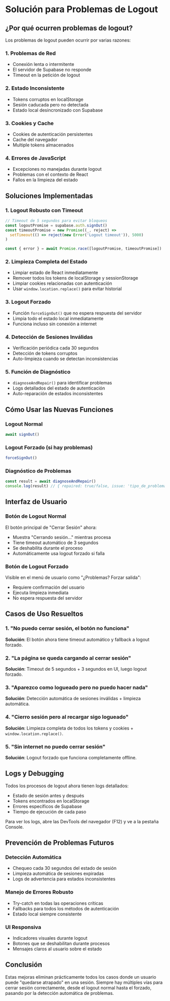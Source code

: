 # Solución para Problemas de Logout

## ¿Por qué ocurren problemas de logout?

Los problemas de logout pueden ocurrir por varias razones:

### 1. **Problemas de Red**
- Conexión lenta o intermitente
- El servidor de Supabase no responde
- Timeout en la petición de logout

### 2. **Estado Inconsistente**
- Tokens corruptos en localStorage
- Sesión caducada pero no detectada
- Estado local desincronizado con Supabase

### 3. **Cookies y Cache**
- Cookies de autenticación persistentes
- Cache del navegador
- Multiple tokens almacenados

### 4. **Errores de JavaScript**
- Excepciones no manejadas durante logout
- Problemas con el contexto de React
- Fallos en la limpieza del estado

## Soluciones Implementadas

### 1. **Logout Robusto con Timeout**
```javascript
// Timeout de 5 segundos para evitar bloqueos
const logoutPromise = supabase.auth.signOut()
const timeoutPromise = new Promise((_, reject) => 
  setTimeout(() => reject(new Error('Logout timeout')), 5000)
)

const { error } = await Promise.race([logoutPromise, timeoutPromise])
```

### 2. **Limpieza Completa del Estado**
- Limpiar estado de React inmediatamente
- Remover todos los tokens de localStorage y sessionStorage
- Limpiar cookies relacionadas con autenticación
- Usar `window.location.replace()` para evitar historial

### 3. **Logout Forzado**
- Función `forceSignOut()` que no espera respuesta del servidor
- Limpia todo el estado local inmediatamente
- Funciona incluso sin conexión a internet

### 4. **Detección de Sesiones Inválidas**
- Verificación periódica cada 30 segundos
- Detección de tokens corruptos
- Auto-limpieza cuando se detectan inconsistencias

### 5. **Función de Diagnóstico**
- `diagnoseAndRepair()` para identificar problemas
- Logs detallados del estado de autenticación
- Auto-reparación de estados inconsistentes

## Cómo Usar las Nuevas Funciones

### Logout Normal
```javascript
await signOut()
```

### Logout Forzado (si hay problemas)
```javascript
forceSignOut()
```

### Diagnóstico de Problemas
```javascript
const result = await diagnoseAndRepair()
console.log(result) // { repaired: true/false, issue: 'tipo_de_problema' }
```

## Interfaz de Usuario

### Botón de Logout Normal
El botón principal de "Cerrar Sesión" ahora:
- Muestra "Cerrando sesión..." mientras procesa
- Tiene timeout automático de 3 segundos
- Se deshabilita durante el proceso
- Automáticamente usa logout forzado si falla

### Botón de Logout Forzado
Visible en el menú de usuario como "¿Problemas? Forzar salida":
- Requiere confirmación del usuario
- Ejecuta limpieza inmediata
- No espera respuesta del servidor

## Casos de Uso Resueltos

### 1. **"No puedo cerrar sesión, el botón no funciona"**
**Solución**: El botón ahora tiene timeout automático y fallback a logout forzado.

### 2. **"La página se queda cargando al cerrar sesión"**
**Solución**: Timeout de 5 segundos + 3 segundos en UI, luego logout forzado.

### 3. **"Aparezco como logueado pero no puedo hacer nada"**
**Solución**: Detección automática de sesiones inválidas + limpieza automática.

### 4. **"Cierro sesión pero al recargar sigo logueado"**
**Solución**: Limpieza completa de todos los tokens y cookies + `window.location.replace()`.

### 5. **"Sin internet no puedo cerrar sesión"**
**Solución**: Logout forzado que funciona completamente offline.

## Logs y Debugging

Todos los procesos de logout ahora tienen logs detallados:
- Estado de sesión antes y después
- Tokens encontrados en localStorage
- Errores específicos de Supabase
- Tiempo de ejecución de cada paso

Para ver los logs, abre las DevTools del navegador (F12) y ve a la pestaña Console.

## Prevención de Problemas Futuros

### Detección Automática
- Chequeo cada 30 segundos del estado de sesión
- Limpieza automática de sesiones expiradas
- Logs de advertencia para estados inconsistentes

### Manejo de Errores Robusto
- Try-catch en todas las operaciones críticas
- Fallbacks para todos los métodos de autenticación
- Estado local siempre consistente

### UI Responsiva
- Indicadores visuales durante logout
- Botones que se deshabilitan durante procesos
- Mensajes claros al usuario sobre el estado

## Conclusión

Estas mejoras eliminan prácticamente todos los casos donde un usuario puede "quedarse atrapado" en una sesión. Siempre hay múltiples vías para cerrar sesión correctamente, desde el logout normal hasta el forzado, pasando por la detección automática de problemas.
